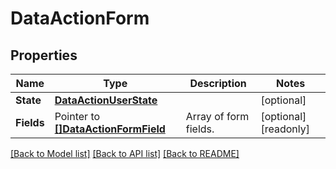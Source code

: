 # DataActionForm

## Properties

Name | Type | Description | Notes
------------ | ------------- | ------------- | -------------
**State** | [**DataActionUserState**](DataActionUserState.md) |  | [optional] 
**Fields** | Pointer to [**[]DataActionFormField**](DataActionFormField.md) | Array of form fields. | [optional] [readonly] 

[[Back to Model list]](../README.md#documentation-for-models) [[Back to API list]](../README.md#documentation-for-api-endpoints) [[Back to README]](../README.md)


